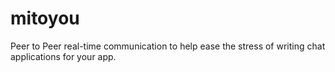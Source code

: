 # mitoyou
Peer to Peer real-time communication to help ease the stress of writing chat applications for your app.
